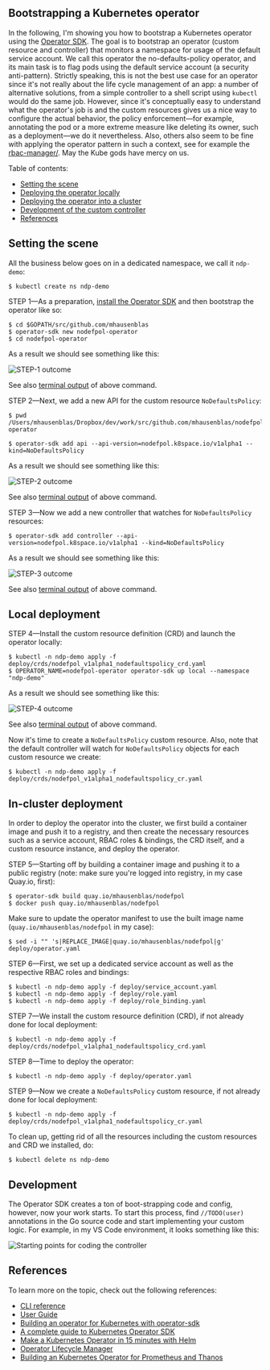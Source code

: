 ## Bootstrapping a Kubernetes operator

In the following, I'm showing you how to bootstrap a Kubernetes operator using the [Operator SDK](https://github.com/operator-framework/operator-sdk).
The goal is to bootstrap an operator (custom resource and controller) that monitors a namespace for usage of the default service account.
We call this operator the no-defaults-policy operator, and its main task is to flag pods using the default service account (a security anti-pattern).
Strictly speaking, this is not the best use case for an operator since it's not really about the life cycle management of an app: a number of alternative solutions, 
from a simple controller to a shell script using `kubectl` would do the same job. However, since it's conceptually easy to understand what the operator's job is and
the custom resources gives us a nice way to configure the actual behavior, the policy enforcement—for example, annotating the pod or a more extreme measure like deleting its owner, such as a deployment—we do it nevertheless.
Also, others also seem to be fine with applying the operator pattern in such a context, see for example the [rbac-manager/](https://reactiveops.github.io/rbac-manager/).
May the Kube gods have mercy on us.

Table of contents:

- [Setting the scene](#setting-the-scene)
- [Deploying the operator locally](#local-deployment)
- [Deploying the operator into a cluster](#in-cluster-deployment)
- [Development of the custom controller](#development)
- [References](#references)

## Setting the scene

All the business below goes on in a dedicated namespace, we call it `ndp-demo`:

```
$ kubectl create ns ndp-demo
```

STEP 1—As a preparation, [install the Operator SDK](https://github.com/operator-framework/operator-sdk#prerequisites) and then
bootstrap the operator like so:

```
$ cd $GOPATH/src/github.com/mhausenblas
$ operator-sdk new nodefpol-operator
$ cd nodefpol-operator
```

As a result we should see something like this:

![STEP-1 outcome](img/STEP-1_outputof_new_app-operator.png)

See also [terminal output](STEP-1_outputof_new_app-operator.md) of above command.

STEP 2—Next, we add a new API for the custom resource `NoDefaultsPolicy`:

```
$ pwd
/Users/mhausenblas/Dropbox/dev/work/src/github.com/mhausenblas/nodefpol-operator

$ operator-sdk add api --api-version=nodefpol.k8space.io/v1alpha1 --kind=NoDefaultsPolicy
```

As a result we should see something like this:

![STEP-2 outcome](img/STEP-2_outputof_add_api.png)

See also [terminal output](STEP-2_outputof_add_api.md) of above command.

STEP 3—Now we add a new controller that watches for `NoDefaultsPolicy` resources:

```
$ operator-sdk add controller --api-version=nodefpol.k8space.io/v1alpha1 --kind=NoDefaultsPolicy
```

As a result we should see something like this:

![STEP-3 outcome](img/STEP-3_outputof_add_controller.png)

See also [terminal output](STEP-3_outputof_add_controller.md) of above command.

## Local deployment

STEP 4—Install the custom resource definition (CRD) and launch the operator locally:

```
$ kubectl -n ndp-demo apply -f deploy/crds/nodefpol_v1alpha1_nodefaultspolicy_crd.yaml
$ OPERATOR_NAME=nodefpol-operator operator-sdk up local --namespace "ndp-demo"
```

As a result we should see something like this:

![STEP-4 outcome](img/STEP-4_outputof_operator-sdk-up.png)

See also [terminal output](STEP-4_outputof_operator-sdk-up.md) of above command.

Now it's time to create a `NoDefaultsPolicy` custom resource. Also, note that the default controller will watch for `NoDefaultsPolicy` objects for each custom resource we create:

```
$ kubectl -n ndp-demo apply -f deploy/crds/nodefpol_v1alpha1_nodefaultspolicy_cr.yaml
```

## In-cluster deployment

In order to deploy the operator into the cluster, we first build a container image and push it to a registry,
and then create the necessary resources such as a service account, RBAC roles & bindings, the CRD itself, and a custom resource instance, 
and deploy the operator.

STEP 5—Starting off by building a container image and pushing it to a public registry (note: make sure you're logged into registry, in my case Quay.io, first):

```
$ operator-sdk build quay.io/mhausenblas/nodefpol
$ docker push quay.io/mhausenblas/nodefpol
```

Make sure to update the operator manifest to use the built image name (`quay.io/mhausenblas/nodefpol` in my case):

```
$ sed -i "" 's|REPLACE_IMAGE|quay.io/mhausenblas/nodefpol|g' deploy/operator.yaml
```

STEP 6—First, we set up a dedicated service account as well as the respective RBAC roles and bindings:

```
$ kubectl -n ndp-demo apply -f deploy/service_account.yaml
$ kubectl -n ndp-demo apply -f deploy/role.yaml
$ kubectl -n ndp-demo apply -f deploy/role_binding.yaml
```

STEP 7—We install the custom resource definition (CRD), if not already done for local deployment:

```
$ kubectl -n ndp-demo apply -f deploy/crds/nodefpol_v1alpha1_nodefaultspolicy_crd.yaml
```

STEP 8—Time to deploy the operator:

```
$ kubectl -n ndp-demo apply -f deploy/operator.yaml
```

STEP 9—Now we create a `NoDefaultsPolicy` custom resource, if not already done for local deployment:

```
$ kubectl -n ndp-demo apply -f deploy/crds/nodefpol_v1alpha1_nodefaultspolicy_cr.yaml
```

To clean up, getting rid of all the resources including the custom resources and CRD we installed, do:

```
$ kubectl delete ns ndp-demo
```

## Development

The Operator SDK creates a ton of boot-strapping code and config, however, now your work starts. 
To start this process, find `//TODO(user)` annotations in the Go source code and start implementing your custom logic. 
For example, in my VS Code environment, it looks something like this:

![Starting points for coding the controller](img/custom-controller-dev.png)

## References

To learn more on the topic, check out the following references:

- [CLI reference](https://github.com/operator-framework/operator-sdk/blob/master/doc/sdk-cli-reference.md)
- [User Guide](https://github.com/operator-framework/operator-sdk/blob/master/doc/user-guide.md)
- [Building an operator for Kubernetes with operator-sdk](https://itnext.io/building-an-operator-for-kubernetes-with-operator-sdk-40a029ea056)
- [A complete guide to Kubernetes Operator SDK](https://banzaicloud.com/blog/operator-sdk/)
- [Make a Kubernetes Operator in 15 minutes with Helm](https://blog.openshift.com/make-a-kubernetes-operator-in-15-minutes-with-helm/)
- [Operator Lifecycle Manager](https://itnext.io/wth-is-a-operator-lifecycle-manager-873cf1661b04) 
- [Building an Kubernetes Operator for Prometheus and Thanos](https://robszumski.com/building-an-operator/)
